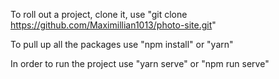 To roll out a project, clone it, use "git clone https://github.com/Maximillian1013/photo-site.git"

To pull up all the packages use "npm install" or "yarn"

In order to run the project use "yarn serve" or "npm run serve"
